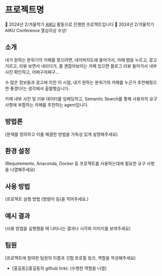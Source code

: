 # 프로젝트명

📢 2024년 2/겨울학기 [AIKU](https://github.com/AIKU-Official) 활동으로 진행한 프로젝트입니다
🎉 2024년 2/겨울학기 AIKU Conference 열심히상 수상!

## 소개

내가 원하는 분위기의 카페를 찾으려면, 네이버지도에 들어가서, 카페 탭을 누르고, 광고 거르고, 
리뷰 보면서 내리다가, 좀 괜찮아보이는 카페 있으면 블로그 리뷰 들어가서 내부 사진 확인하고, 어쩌구저쩌구...

수 많은 정보들과 광고에 지친 이 시점, 내가 원하는 분위기의 카페를 누군가 추천해줬으면 좋겠다!는 생각에서 출발했습니다.

카페 내부 사진 및 리뷰 데이터를 임베딩하고, Semantic Search를 통해 사용자의 요구사항에 부합하는 카페를 추천하는 agent입니다.


## 방법론

(문제를 정의하고 이를 해결한 방법을 가독성 있게 설명해주세요)

## 환경 설정

(Requirements, Anaconda, Docker 등 프로젝트를 사용하는데에 필요한 요구 사항을 나열해주세요)

## 사용 방법

(프로젝트 실행 방법 (명령어 등)을 적어주세요.)

## 예시 결과

(사용 방법을 실행했을 때 나타나는 결과나 시각화 이미지를 보여주세요)

## 팀원

(프로젝트에 참여한 팀원의 이름과 깃헙 프로필 링크, 역할을 작성해주세요)

- [홍길동](홍길동의 github link): (수행한 역할을 나열)
